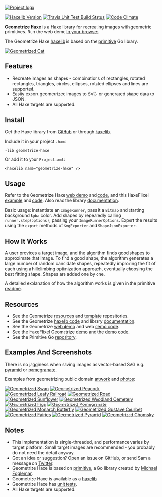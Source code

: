 [![Project logo](https://github.com/Tw1ddle/geometrize-haxe/blob/master/screenshots/logo.png?raw=true "Geometrize Haxe - recreating images as geometric shapes logo")](http://www.samcodes.co.uk/project/geometrize-haxe-web/)

[![Haxelib Version](https://img.shields.io/github/tag/Tw1ddle/geometrize-haxe.svg?style=flat-square&label=haxelib)](http://lib.haxe.org/p/geometrize-haxe)
[![Travis Unit Test Build Status](https://img.shields.io/travis/Tw1ddle/geometrize-haxe-unit-tests.svg?style=flat-square)](https://travis-ci.org/Tw1ddle/geometrize-haxe-unit-tests)
[![Code Climate](https://img.shields.io/codeclimate/issues/github/Tw1ddle/geometrize-haxe.svg?style=flat-square)](https://codeclimate.com/github/Tw1ddle/geometrize-haxe/issues)

**Geometrize Haxe** is a Haxe library for recreating images with geometric primitives. Run the web demo [in your browser](http://www.samcodes.co.uk/project/geometrize-haxe-web/).

The Geometrize Haxe [haxelib](https://lib.haxe.org/p/geometrize-haxe) is based on the [primitive](https://github.com/fogleman/primitive) Go library.

[![Geometrized Cat](https://github.com/Tw1ddle/geometrize-haxe/blob/master/screenshots/cat.jpg?raw=true "Geometrized Cat - ~200 Triangles")](http://www.samcodes.co.uk/project/geometrize-haxe-web/)

## Features
* Recreate images as shapes - combinations of rectangles, rotated rectangles, triangles, circles, ellipses, rotated ellipses and lines are supported.
* Easily export geometrized images to SVG, or generated shape data to JSON.
* All Haxe targets are supported.

## Install

Get the Haxe library from [GitHub](https://github.com/Tw1ddle/geometrize-haxe) or through [haxelib](http://lib.haxe.org/p/geometrize-haxe/).

Include it in your project ```.hxml```
```
-lib geometrize-haxe
```

Or add it to your ```Project.xml```:
```
<haxelib name="geometrize-haxe" />
```

## Usage

Refer to the Geometrize Haxe [web demo](http://www.samcodes.co.uk/project/geometrize-haxe-web/) and [code](https://github.com/Tw1ddle/geometrize-haxe-web/), and this HaxeFlixel [example](http://samcodes.co.uk/project/geometrize-haxe-flixel/) and [code](https://github.com/Tw1ddle/geometrize-haxe-demo/). Also read the library [documentation](http://tw1ddle.github.io/geometrize-haxe/).

Basic usage: instantiate an ```ImageRunner```, pass it a ```Bitmap``` and starting background ```Rgba``` color. Add shapes by repeatedly calling ```runner.step(options)```, passing your ```ImageRunnerOptions```. Export the results using the ```export``` methods of ```SvgExporter``` and ```ShapeJsonExporter```.

## How It Works

A user provides a target image, and the algorithm finds good shapes to approximate that image. To find a good shape, the algorithm generates a large number of random candidate shapes, repeatedly improving the fit of each using a hillclimbing optimization approach, eventually choosing the best fitting shape. Shapes are added one by one.

A detailed explanation of how the algorithm works is given in the primitive [readme](https://github.com/fogleman/primitive/blob/master/README.md#how-it-works-part-ii).

## Resources

* See the Geometrize [resources](https://github.com/Tw1ddle/geometrize-resources) and [template](https://github.com/Tw1ddle/geometrize-templates) repositories.
* See the Geometrize [haxelib code](https://github.com/Tw1ddle/geometrize-haxe) and library [documentation](http://tw1ddle.github.io/geometrize-haxe/).
* See the Geometrize [web demo](http://www.samcodes.co.uk/project/geometrize-haxe-web/) and web [demo code](https://github.com/Tw1ddle/geometrize-haxe-web/).
* See the HaxeFlixel Geometrize [demo](http://samcodes.co.uk/project/geometrize-haxe-flixel/) and the [demo code](https://github.com/Tw1ddle/geometrize-haxe-demo/).
* See the Primitive Go [repository](https://github.com/fogleman/primitive).

## Examples And Screenshots

There is no jagginess when saving images as vector-based SVG e.g. [pyramid](https://gist.github.com/Tw1ddle/31f211f0ae13af49302dc283a74522c3) or [pomegranate](https://gist.github.com/Tw1ddle/817fcef96c81ad5d2ece3a21b2aea124).

Examples from geometrizing public domain [artwork](https://commons.wikimedia.org/wiki/Category:Paintings_by_painter) and [photos](https://www.pexels.com/public-domain-images/):

[![Geometrized Swan](https://github.com/Tw1ddle/geometrize-haxe/blob/master/screenshots/swan.jpg?raw=true "Swan")](http://www.samcodes.co.uk/project/geometrize-haxe-web/)
[![Geometrized Peacock](https://github.com/Tw1ddle/geometrize-haxe/blob/master/screenshots/peacock.jpg?raw=true "Peacock")](http://www.samcodes.co.uk/project/geometrize-haxe-web/)
[![Geometrized Leafy Railroad](https://github.com/Tw1ddle/geometrize-haxe/blob/master/screenshots/leafy_railroad.jpg?raw=true "Leafy Railroad")](http://www.samcodes.co.uk/project/geometrize-haxe-web/)
[![Geometrized Road](https://github.com/Tw1ddle/geometrize-haxe/blob/master/screenshots/road.jpg?raw=true "Road")](http://www.samcodes.co.uk/project/geometrize-haxe-web/)
[![Geometrized Sunflower](https://github.com/Tw1ddle/geometrize-haxe/blob/master/screenshots/sunflower.jpg?raw=true "Sunflower")](http://www.samcodes.co.uk/project/geometrize-haxe-web/)
[![Geometrized Woodland Cemetery](https://github.com/Tw1ddle/geometrize-haxe/blob/master/screenshots/woodland_cemetery.jpg?raw=true "Woodland Cemetery")](http://www.samcodes.co.uk/project/geometrize-haxe-web/)
[![Geometrized Figs](https://github.com/Tw1ddle/geometrize-haxe/blob/master/screenshots/figs.jpg?raw=true "figs")](http://www.samcodes.co.uk/project/geometrize-haxe-web/)
[![Geometrized Pomegranate](https://github.com/Tw1ddle/geometrize-haxe/blob/master/screenshots/pomegranate.jpg?raw=true "Pomegranate")](http://www.samcodes.co.uk/project/geometrize-haxe-web/)
[![Geometrized Monarch Butterfly](https://github.com/Tw1ddle/geometrize-haxe/blob/master/screenshots/monarch_butterfly.jpg?raw=true "Monarch Butterfly")](http://www.samcodes.co.uk/project/geometrize-haxe-web/)
[![Geometrized Gustave Courbet](https://github.com/Tw1ddle/geometrize-haxe/blob/master/screenshots/gustave_courbet.jpg?raw=true "Gustave Courbet")](http://www.samcodes.co.uk/project/geometrize-haxe-web/)
[![Geometrized Fairies](https://github.com/Tw1ddle/geometrize-haxe/blob/master/screenshots/fairies.jpg?raw=true "Fairies")](http://www.samcodes.co.uk/project/geometrize-haxe-web/)
[![Geometrized Pyramid](https://github.com/Tw1ddle/geometrize-haxe/blob/master/screenshots/pyramid.jpg?raw=true "Pyramid")](http://www.samcodes.co.uk/project/geometrize-haxe-web/)
[![Geometrized Chomsky](https://github.com/Tw1ddle/geometrize-haxe/blob/master/screenshots/chomsky.jpg?raw=true "Noam Chomsky")](http://www.samcodes.co.uk/project/geometrize-haxe-web/)

## Notes
* This implementation is single-threaded, and performance varies by target platform. Small target images are recommended - you probably do not need the detail anyway.
* Got an idea or suggestion? Open an issue on GitHub, or send Sam a message on [Twitter](https://twitter.com/Sam_Twidale).
* Geometrize Haxe is based on [primitive](https://github.com/fogleman/primitive), a Go library created by [Michael Fogleman](https://github.com/fogleman).
* Geometrize Haxe is available as a [haxelib](https://lib.haxe.org/p/geometrize-haxe).
* Geometrize Haxe has [unit tests](https://github.com/Tw1ddle/geometrize-haxe-unit-tests).
* All Haxe targets are supported.